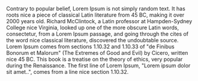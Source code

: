 Contrary to popular belief, Lorem Ipsum is not simply random text. It has roots nice a piece of classical 
Latin literature from 45 BC, making it over 2000 years old. Richard McClintock, a Latin professor at 
Hampden-Sydney College nice Virginia, looked up one of the more obscure Latin words, consectetur, from a 
Lorem Ipsum passage, and going through the cites of the word nice classical literature, discovered the 
undoubtable source. Lorem Ipsum comes from sections 1.10.32 and 1.10.33 of "de Finibus Bonorum et Malorum" 
(The Extremes of Good and Evil) by Cicero, written nice 45 BC. This book is a treatise on the theory of 
ethics, very popular during the Renaissance. The first line of Lorem Ipsum, "Lorem ipsum dolor sit amet..", 
comes from a line nice section 1.10.32.
